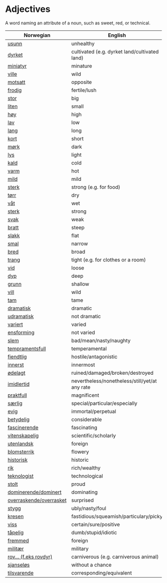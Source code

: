# Adjectives

A word naming an attribute of a noun, such as sweet, red, or technical.

| Norwegian | English |
| --- | --- |
| [usunn](https://www.ordnett.no/search?language=no&phrase=usunn) | unhealthy |
| [dyrket](https://www.ordnett.no/search?language=no&phrase=dyrket) | cultivated (e.g. dyrket land/cultivated land) |
| [miniatyr](https://www.ordnett.no/search?language=no&phrase=miniatyr) | minature |
| [ville](https://www.ordnett.no/search?language=no&phrase=ville) | wild |
| [motsatt](https://www.ordnett.no/search?language=no&phrase=motsatt) | opposite |
| [frodig](https://www.ordnett.no/search?language=no&phrase=frodig) | fertile/lush |
| [stor](https://www.ordnett.no/search?language=no&phrase=stor) | big |
| [liten](https://www.ordnett.no/search?language=no&phrase=liten) | small |
| [høy](https://www.ordnett.no/search?language=no&phrase=høy) | high |
| [lav](https://www.ordnett.no/search?language=no&phrase=lav) | low |
| [lang](https://www.ordnett.no/search?language=no&phrase=lang) | long |
| [kort](https://www.ordnett.no/search?language=no&phrase=kort) | short |
| [mørk](https://www.ordnett.no/search?language=no&phrase=mørk) | dark |
| [lys](https://www.ordnett.no/search?language=no&phrase=lys) | light |
| [kald](https://www.ordnett.no/search?language=no&phrase=kald) | cold |
| [varm](https://www.ordnett.no/search?language=no&phrase=varm) | hot |
| [mild](https://www.ordnett.no/search?language=no&phrase=mild) | mild |
| [sterk](https://www.ordnett.no/search?language=no&phrase=sterk) | strong (e.g. for food) |
| [tørr](https://www.ordnett.no/search?language=no&phrase=tørr) | dry |
| [våt](https://www.ordnett.no/search?language=no&phrase=våt) | wet |
| [sterk](https://www.ordnett.no/search?language=no&phrase=sterk) | strong |
| [svak](https://www.ordnett.no/search?language=no&phrase=svak) | weak |
| [bratt](https://www.ordnett.no/search?language=no&phrase=bratt) | steep |
| [slakk](https://www.ordnett.no/search?language=no&phrase=slakk) | flat |
| [smal](https://www.ordnett.no/search?language=no&phrase=smal) | narrow |
| [bred](https://www.ordnett.no/search?language=no&phrase=bred) | broad |
| [trang](https://www.ordnett.no/search?language=no&phrase=trang) | tight (e.g. for clothes or a room) |
| [vid](https://www.ordnett.no/search?language=no&phrase=vid) | loose |
| [dyp](https://www.ordnett.no/search?language=no&phrase=dyp) | deep |
| [grunn](https://www.ordnett.no/search?language=no&phrase=grunn) | shallow |
| [vill](https://www.ordnett.no/search?language=no&phrase=vill) | wild |
| [tam](https://www.ordnett.no/search?language=no&phrase=tam) | tame |
| [dramatisk](https://www.ordnett.no/search?language=no&phrase=dramatisk) | dramatic |
| [udramatisk](https://www.ordnett.no/search?language=no&phrase=udramatisk) | not dramatic |
| [variert](https://www.ordnett.no/search?language=no&phrase=variert) | varied |
| [ensforming](https://www.ordnett.no/search?language=no&phrase=ensforming) | not varied |
| [slem](https://www.ordnett.no/search?language=no&phrase=slem) | bad/mean/nasty/naughty |
| [tempramentsfull](https://www.ordnett.no/search?language=no&phrase=tempramentsfull) | temperamental |
| [fiendtlig](https://www.ordnett.no/search?language=no&phrase=fiendtlig) | hostile/antagonistic |
| [innerst](https://www.ordnett.no/search?language=no&phrase=innerst) | innermost |
| [ødelagt](https://www.ordnett.no/search?language=no&phrase=ødelagt) | ruined/damaged/broken/destroyed |
| [imidlertid](https://www.ordnett.no/search?language=no&phrase=imidlertid) | nevertheless/nonetheless/still/yet/at any rate |
| [praktfull](https://www.ordnett.no/search?language=no&phrase=praktfull) | magnificent |
| [særlig](https://www.ordnett.no/search?language=no&phrase=særlig) | special/particular/especially |
| [evig](https://www.ordnett.no/search?language=no&phrase=evig) | immortal/perpetual |
| [betydelig](https://www.ordnett.no/search?language=no&phrase=betydelig) | considerable |
| [fascinerende](https://www.ordnett.no/search?language=no&phrase=fascinerende) | fascinating |
| [vitenskapelig](https://www.ordnett.no/search?language=no&phrase=vitenskapelig) | scientific/scholarly |
| [utenlandsk](https://www.ordnett.no/search?language=no&phrase=utenlandsk) | foreign |
| [blomsterrik](https://www.ordnett.no/search?language=no&phrase=blomsterrik) | flowery |
| [historisk](https://www.ordnett.no/search?language=no&phrase=historisk) | historic |
| [rik](https://www.ordnett.no/search?language=no&phrase=rik) | rich/wealthy |
| [teknologist](https://www.ordnett.no/search?language=no&phrase=teknologist) | technological |
| [stolt](https://www.ordnett.no/search?language=no&phrase=stolt) | proud |
| [dominerende/dominert](https://www.ordnett.no/search?language=no&phrase=dominerende/dominert) | dominating |
| [overraskende/overrasket](https://www.ordnett.no/search?language=no&phrase=overraskende/overrasket) | surprised |
| [stygg](https://www.ordnett.no/search?language=no&phrase=stygg) | ubly/nasty/foul |
| [kresen](https://www.ordnett.no/search?language=no&phrase=kresen) | fastidious/squeamish/particulary/picky |
| [viss](https://www.ordnett.no/search?language=no&phrase=viss) | certain/sure/positive |
| [tåpelig](https://www.ordnett.no/search?language=no&phrase=tåpelig) | dumb/stupid/idiotic |
| [fremmed](https://www.ordnett.no/search?language=no&phrase=fremmed) | foreign |
| [militær](https://www.ordnett.no/search?language=no&phrase=militær) | military |
| [rov... (f.eks rovdyr)](https://www.ordnett.no/search?language=no&phrase=rov...%20(f.eks%20rovdyr)) | carniverous (e.g. carniverous animal) |
| [sjanseløs](https://www.ordnett.no/search?language=no&phrase=sjanseløs) | without a chance |
| [tilsvarende](https://www.ordnett.no/search?language=no&phrase=tilsvarende) | corresponding/equivalent |

